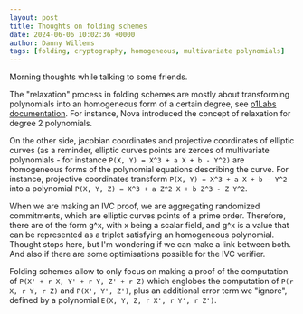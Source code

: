 ```yaml
---
layout: post
title: Thoughts on folding schemes
date: 2024-06-06 10:02:36 +0000
author: Danny Willems
tags: [folding, cryptography, homogeneous, multivariate polynomials]
---
```


Morning thoughts while talking to some friends.

The "relaxation" process in folding schemes are mostly about transforming
polynomials into an homogeneous form of a certain degree, see [o1Labs
documentation](https://o1-labs.github.io/proof-systems/rustdoc/folding/expressions/index.html).
For instance, Nova introduced the concept of relaxation for degree 2 polynomials.

On the other side, jacobian coordinates and projective coordinates of elliptic
curves (as a reminder, elliptic curves points are zeroes of multivariate
polynomials - for instance `P(X, Y) = X^3 + a X + b - Y^2)` are homogeneous forms
of the polynomial equations describing the curve. For instance, projective
coordinates transform `P(X, Y) = X^3 + a X + b - Y^2` into a polynomial
`P(X, Y, Z) = X^3 + a Z^2 X + b Z^3 - Z Y^2`.

When we are making an IVC proof, we are aggregating randomized commitments,
which are elliptic curves points of a prime order. Therefore, there are of the
form g^x, with x being a scalar field, and g^x is a value that can be
represented as a triplet satisfying an homogeneous polynomial. Thought stops
here, but I'm wondering if we can make a link between both. And also if there
are some optimisations possible for the IVC verifier.

Folding schemes allow to only focus on making a proof of the computation of
`P(X' + r X, Y' + r Y, Z' + r Z)` which englobes the computation of `P(r X, r Y,
r Z)` and `P(X', Y', Z')`, plus an additional error term we "ignore", defined by
a polynomial `E(X, Y, Z, r X', r Y', r Z')`.
